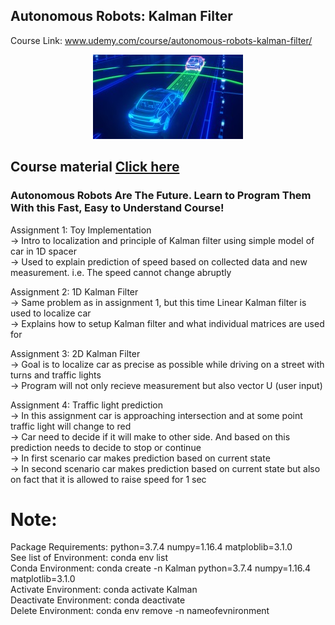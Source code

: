 ## Autonomous Robots: Kalman Filter

Course Link: www.udemy.com/course/autonomous-robots-kalman-filter/
<p align="center"><img src="https://github.com/RIT-MESH/Self-Driving-Car-courses-and-projects/blob/main/Autonomous%20Robots:%20Kalman%20Filter/147134154-8d6bd58f-bfd8-481b-9906-7d43bd586ddd.png?raw=true"alt="Sublime's custom image"/>
</p>

## Course material [Click here](https://github.com/RIT-MESH/Self-Driving-Car-courses-and-projects/tree/main/Autonomous%20Robots%3A%20Kalman%20Filter) 
 

### Autonomous Robots Are The Future. Learn to Program Them With this Fast, Easy to Understand Course!

Assignment 1: Toy Implementation\
-> Intro to localization and principle of Kalman filter using simple model of car in 1D spacer\
-> Used to explain prediction of speed based on collected data and new measurement. i.e. The speed cannot change abruptly

Assignment 2: 1D Kalman Filter\
-> Same problem as in assignment 1, but this time Linear Kalman filter is used to localize car \
-> Explains how to setup Kalman filter and what individual matrices are used for

Assignment 3: 2D Kalman Filter\
-> Goal is to localize car as precise as possible while driving on a street with turns and traffic lights\
-> Program will not only recieve measurement but also vector U (user input)

Assignment 4: Traffic light prediction\
-> In this assignment car is approaching intersection and at some point traffic light will change to red\
-> Car need to decide if it will make to other side. And based on this prediction needs to decide to stop or continue\
-> In first scenario car makes prediction based on current state\
-> In second scenario car makes prediction based on current state but also on fact that it is allowed to raise speed for 1 sec

# Note:
Package Requirements: python=3.7.4 numpy=1.16.4 matploblib=3.1.0\
See list of Environment: conda env list\
Conda Environment: conda create -n Kalman python=3.7.4 numpy=1.16.4 matplotlib=3.1.0\
Activate Environment: conda activate Kalman\
Deactivate Environment: conda deactivate\
Delete Environment: conda env remove -n nameofevnironment
